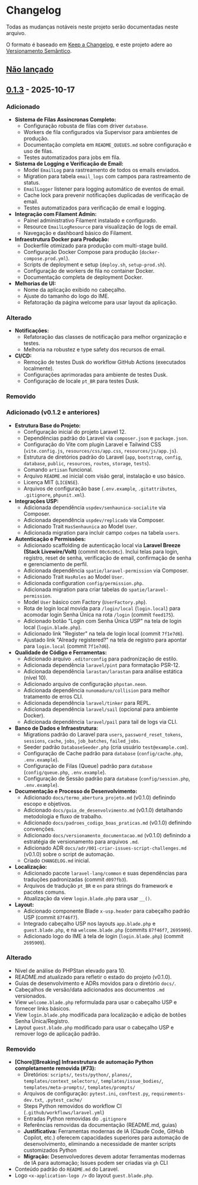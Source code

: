 # Changelog

Todas as mudanças notáveis neste projeto serão documentadas neste arquivo.

O formato é baseado em [Keep a Changelog](https://keepachangelog.com/pt-BR/1.1.0/),
e este projeto adere ao [Versionamento Semântico](https://semver.org/lang/pt-BR/v2.0.0.html).

## [Não lançado]

## [0.1.3] - 2025-10-17

### Adicionado

*   **Sistema de Filas Assíncronas Completo:**
    *   Configuração robusta de filas com driver `database`.
    *   Workers de fila configurados via Supervisor para ambientes de produção.
    *   Documentação completa em `README_QUEUES.md` sobre configuração e uso de filas.
    *   Testes automatizados para jobs em fila.
*   **Sistema de Logging e Verificação de Email:**
    *   Model `EmailLog` para rastreamento de todos os emails enviados.
    *   Migration para tabela `email_logs` com campos para rastreamento de status.
    *   `EmailLogger` listener para logging automático de eventos de email.
    *   Cache lock para prevenir notificações duplicadas de verificação de email.
    *   Testes automatizados para verificação de email e logging.
*   **Integração com Filament Admin:**
    *   Painel administrativo Filament instalado e configurado.
    *   Resource `EmailLogResource` para visualização de logs de email.
    *   Navegação e dashboard básico do Filament.
*   **Infraestrutura Docker para Produção:**
    *   Dockerfile otimizado para produção com multi-stage build.
    *   Configuração Docker Compose para produção (`docker-compose.prod.yml`).
    *   Scripts de deployment e setup (`deploy.sh`, `setup-prod.sh`).
    *   Configuração de workers de fila no container Docker.
    *   Documentação completa de deployment Docker.
*   **Melhorias de UI:**
    *   Nome da aplicação exibido no cabeçalho.
    *   Ajuste do tamanho do logo do IME.
    *   Refatoração da página welcome para usar layout da aplicação.

### Alterado

*   **Notificações:**
    *   Refatoração das classes de notificação para melhor organização e testes.
    *   Melhoria na robustez e type safety dos recursos de email.
*   **CI/CD:**
    *   Remoção de testes Dusk do workflow GitHub Actions (executados localmente).
    *   Configurações aprimoradas para ambiente de testes Dusk.
    *   Configuração de locale `pt_BR` para testes Dusk.

### Removido

### Adicionado (v0.1.2 e anteriores)

*   **Estrutura Base do Projeto:**
    *   Configuração inicial do projeto Laravel 12.
    *   Dependências padrão do Laravel via `composer.json` e `package.json`.
    *   Configuração do Vite com plugin Laravel e Tailwind CSS (`vite.config.js`, `resources/css/app.css`, `resources/js/app.js`).
    *   Estrutura de diretórios padrão do Laravel (`app`, `bootstrap`, `config`, `database`, `public`, `resources`, `routes`, `storage`, `tests`).
    *   Comando `artisan` funcional.
    *   Arquivo `README.md` inicial com visão geral, instalação e uso básico.
    *   Licença MIT (`LICENSE`).
    *   Arquivos de configuração base (`.env.example`, `.gitattributes`, `.gitignore`, `phpunit.xml`).
*   **Integrações USP:**
    *   Adicionada dependência `uspdev/senhaunica-socialite` via Composer.
    *   Adicionada dependência `uspdev/replicado` via Composer.
    *   Adicionado Trait `HasSenhaunica` ao Model `User`.
    *   Adicionada migration para incluir campo `codpes` na tabela `users`.
*   **Autenticação e Permissões:**
    *   Adicionado scaffolding de autenticação local via **Laravel Breeze (Stack Livewire/Volt)** (commit `00c6c06c`). Inclui telas para login, registro, reset de senha, verificação de email, confirmação de senha e gerenciamento de perfil.
    *   Adicionada dependência `spatie/laravel-permission` via Composer.
    *   Adicionado Trait `HasRoles` ao Model `User`.
    *   Adicionada configuration `config/permission.php`.
    *   Adicionada migration para criar tabelas do `spatie/laravel-permission`.
    *   Model `User` básico com Factory (`UserFactory.php`).
    *   Rota de login local movida para `/login/local` (`login.local`) para acomodar login Senha Única na rota `/login` (commit `feed175`).
    *   Adicionado botão "Login com Senha Única USP" na tela de login local (`login.blade.php`).
    *   Adicionado link "Register" na tela de login local (commit `7f1e7d6`).
    *   Ajustado link "Already registered?" na tela de registro para apontar para `login.local` (commit `7f1e7d6`).
*   **Qualidade de Código e Ferramentas:**
    *   Adicionado arquivo `.editorconfig` para padronização de estilo.
    *   Adicionada dependência `laravel/pint` para formatação PSR-12.
    *   Adicionada dependência `larastan/larastan` para análise estática (nível 10).
    *   Adicionado arquivo de configuração `phpstan.neon`.
    *   Adicionada dependência `nunomaduro/collision` para melhor tratamento de erros CLI.
    *   Adicionada dependência `laravel/tinker` para REPL.
    *   Adicionada dependência `laravel/sail` (opcional para ambiente Docker).
    *   Adicionada dependência `laravel/pail` para tail de logs via CLI.
*   **Banco de Dados e Infraestrutura:**
    *   Migrations padrão do Laravel para `users`, `password_reset_tokens`, `sessions`, `cache`, `jobs`, `job_batches`, `failed_jobs`.
    *   Seeder padrão `DatabaseSeeder.php` (cria usuário `test@example.com`).
    *   Configuração de Cache padrão para `database` (`config/cache.php`, `.env.example`).
    *   Configuração de Filas (Queue) padrão para `database` (`config/queue.php`, `.env.example`).
    *   Configuração de Sessão padrão para `database` (`config/session.php`, `.env.example`).
*   **Documentação e Processo de Desenvolvimento:**
    *   Adicionado `docs/termo_abertura_projeto.md` (v0.1.0) definindo escopo e objetivos.
    *   Adicionado `docs/guia_de_desenvolvimento.md` (v0.1.0) detalhando metodologia e fluxo de trabalho.
    *   Adicionado `docs/padroes_codigo_boas_praticas.md` (v0.1.0) definindo convenções.
    *   Adicionado `docs/versionamento_documentacao.md` (v0.1.0) definindo a estratégia de versionamento para arquivos `.md`.
    *   Adicionado ADR `docs/adr/001-criar-issues-script-challenges.md` (v0.1.0) sobre o script de automação.
    *   Criado `CHANGELOG.md` inicial.
*   **Localização:**
    *   Adicionado pacote `laravel-lang/common` e suas dependências para traduções padronizadas (commit `d097fb3`).
    *   Arquivos de tradução `pt_BR` e `en` para strings do framework e pacotes comuns.
    *   Atualização da view `login.blade.php` para usar `__()`.
*   **Layout:**
    *   Adicionado componente Blade `x-usp.header` para cabeçalho padrão USP (commit `87f46f7`).
    *   Integrado cabeçalho USP nos layouts `app.blade.php` e `guest.blade.php`, e na `welcome.blade.php` (commits `87f46f7`, `2695909`).
    *   Adicionado logo do IME à tela de login (`login.blade.php`) (commit `2695909`).

### Alterado
*   Nível de análise do PHPStan elevado para 10.
*   README.md atualizado para refletir o estado do projeto (v0.1.0).
*   Guias de desenvolvimento e ADRs movidos para o diretório `docs/`.
*   Cabeçalhos de versão/data adicionados aos documentos `.md` versionados.
*   View `welcome.blade.php` reformulada para usar o cabeçalho USP e fornecer links básicos.
*   View `login.blade.php` modificada para localização e adição de botões Senha Única/Registro.
*   Layout `guest.blade.php` modificado para usar o cabeçalho USP e remover logo de aplicação padrão.

### Removido

*   **[Chore][Breaking] Infraestrutura de automação Python completamente removida (#73):**
    *   Diretórios: `scripts/`, `tests/python/`, `planos/`, `templates/context_selectors/`, `templates/issue_bodies/`, `templates/meta-prompts/`, `templates/prompts/`
    *   Arquivos de configuração: `pytest.ini`, `conftest.py`, `requirements-dev.txt`, `.pytest_cache/`
    *   Steps Python removidos do workflow CI (`.github/workflows/laravel.yml`)
    *   Entradas Python removidas do `.gitignore`
    *   Referências removidas da documentação (README.md, guias)
    *   **Justificativa:** Ferramentas modernas de IA (Claude Code, GitHub Copilot, etc.) oferecem capacidades superiores para automação de desenvolvimento, eliminando a necessidade de manter scripts customizados Python
    *   **Migração:** Desenvolvedores devem adotar ferramentas modernas de IA para automação; Issues podem ser criadas via `gh` CLI
*   Conteúdo padrão do `README.md` do Laravel.
*   Logo `<x-application-logo />` do layout `guest.blade.php`.

[Não lançado]: https://github.com/ime-usp-br/laravel_12_starter_kit/compare/v0.1.3...HEAD
[0.1.3]: https://github.com/ime-usp-br/laravel_12_starter_kit/compare/v0.1.2...v0.1.3